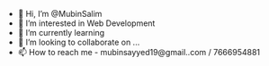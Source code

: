 - 👋 Hi, I’m @MubinSalim
- 👀 I’m interested in Web Development
- 🌱 I’m currently learning 
- 💞️ I’m looking to collaborate on ...
- 📫 How to reach me - mubinsayyed19@gmail..com / 7666954881

<!---
Mubin19/Mubin19 is a ✨ special ✨ repository because its `README.md` (this file) appears on your GitHub profile.
You can click the Preview link to take a look at your changes.
--->
